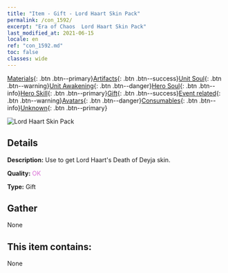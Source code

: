 ```yaml
---
title: "Item - Gift - Lord Haart Skin Pack"
permalink: /con_1592/
excerpt: "Era of Chaos  Lord Haart Skin Pack"
last_modified_at: 2021-06-15
locale: en
ref: "con_1592.md"
toc: false
classes: wide
---
```

 [Materials](/Items/){: .btn .btn--primary}[Artifacts](/Items/Artifacts/){: .btn .btn--success}[Unit Soul](/Items/UnitSoul/){: .btn .btn--warning}[Unit Awakening](/Items/UnitAwakening/){: .btn .btn--danger}[Hero Soul](/Items/HeroSoul/){: .btn .btn--info}[Hero Skill](/Items/HeroSkill/){: .btn .btn--primary}[Gift](/Items/Gift/){: .btn .btn--success}[Event related](/Items/Events/){: .btn .btn--warning}[Avatars](/Items/Avatars/){: .btn .btn--danger}[Consumables](/Items/Consumables/){: .btn .btn--info}[Unknown](/Items/Unknown/){: .btn .btn--primary}

 ![Lord Haart Skin Pack](/images/t/i_907204.png)

## Details
 **Description:** Use to get Lord Haart's Death of Deyja skin.

 **Quality:** <span style="color: #DA70D6">OK</span>

 **Type:** Gift

## Gather

  None

## This item contains:

  None

